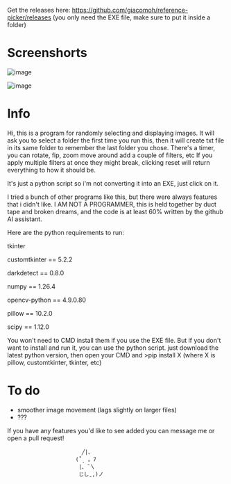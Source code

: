 Get the releases here: https://github.com/giacomoh/reference-picker/releases (you only need the EXE file, make sure to put it inside a folder)

# Screenshorts
![image](https://github.com/giacomoh/reference-picker/assets/53836108/9769aee9-902e-4d34-9455-32408ab68fdd)

![image](https://github.com/giacomoh/reference-picker/assets/53836108/9952a0b5-bf5b-4e16-b11f-051814702e11)

# Info

Hi, this is a program for randomly selecting and displaying images.
It will ask you to select a folder the first time you run this, then it will create txt file in its same folder to remember the last folder you chose.
There's a timer, you can rotate, fip, zoom move around add a couple of filters, etc
If you apply multiple filters at once they might break, clicking reset will return everything to how it should be.

It's just a python script so i'm not converting it into an EXE, just click on it.

I tried a bunch of other programs like this, but there were always features that i didn't like. 
I AM NOT A PROGRAMMER, this is held together by duct tape and broken dreams, and the code is at least 60% written by the github AI assistant.

Here are the python requirements to run:

tkinter

customtkinter == 5.2.2

darkdetect    == 0.8.0

numpy         == 1.26.4

opencv-python == 4.9.0.80

pillow        == 10.2.0

scipy         == 1.12.0

You won't need to CMD install them if you use the EXE file.
But if you don't want to install and run it, you can use the python script.
just download the latest python version, then open your CMD and >pip install X (where X is pillow, customtkinter, tkinter, etc)

# To do
- smoother image movement (lags slightly on larger files)
- ???

If you have any features you'd like to see added you can message me or open a pull request!

                            ╱|、
                          (˚ˎ 。7  
                           |、˜〵          
                           じしˍ,)ノ
